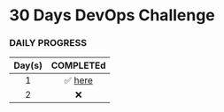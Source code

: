 # 30 Days DevOps Challenge 


### DAILY PROGRESS 

<!-- <details>
  <summary> CLICK TO EXPAND </summary> -->

| Day(s) | COMPLETEd | 
| :---: | :---:|
|1  |  ✅ [here](./Day01/src/README.md) |
|2 |  ❌ |

<!-- </details> -->